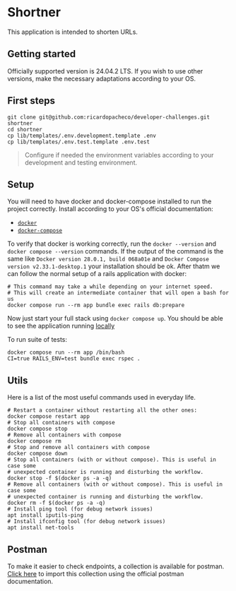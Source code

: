 # Shortner

This application is intended to shorten URLs.

## Getting started

Officially supported version is 24.04.2 LTS. If you wish to use other versions, make the necessary adaptations according to your OS.

## First steps

```shell
git clone git@github.com:ricardopacheco/developer-challenges.git shortner
cd shortner
cp lib/templates/.env.development.template .env
cp lib/templates/.env.test.template .env.test
```

> Configure if needed the environment variables according to your development and testing environment.

## Setup

You will need to have docker and docker-compose installed to run the project correctly. Install according to your OS's official documentation:

- [`docker`](https://docs.docker.com/engine/install/)
- [`docker-compose`](https://docs.docker.com/compose/install/)

To verify that docker is working correctly, run the `docker --version` and `docker compose --version` commands. If the output of the command is the same like `Docker version 28.0.1, build 068a01e` and `Docker Compose version v2.33.1-desktop.1` your installation should be ok. After thatm we can follow the normal setup of a rails application with docker:

```shell
# This command may take a while depending on your internet speed.
# This will create an intermediate container that will open a bash for us
docker compose run --rm app bundle exec rails db:prepare
```

Now just start your full stack using `docker compose up`. You should be able to see the application running [locally](http://localhost:4000)

To run suite of tests:

```shell
docker compose run --rm app /bin/bash
CI=true RAILS_ENV=test bundle exec rspec .
```

## Utils

Here is a list of the most useful commands used in everyday life.

```shell
# Restart a container without restarting all the other ones:
docker compose restart app
# Stop all containers with compose
docker compose stop
# Remove all containers with compose
docker compose rm
# Stop and remove all containers with compose
docker compose down
# Stop all containers (with or without compose). This is useful in case some
# unexpected container is running and disturbing the workflow.
docker stop -f $(docker ps -a -q)
# Remove all containers (with or without compose). This is useful in case some
# unexpected container is running and disturbing the workflow.
docker rm -f $(docker ps -a -q)
# Install ping tool (for debug network issues)
apt install iputils-ping
# Install ifconfig tool (for debug network issues)
apt install net-tools
```

## Postman

To make it easier to check endpoints, a collection is available for postman.
[Click here](https://learning.postman.com/docs/getting-started/importing-and-exporting/importing-and-exporting-overview/) to import this collection using the official postman documentation.
